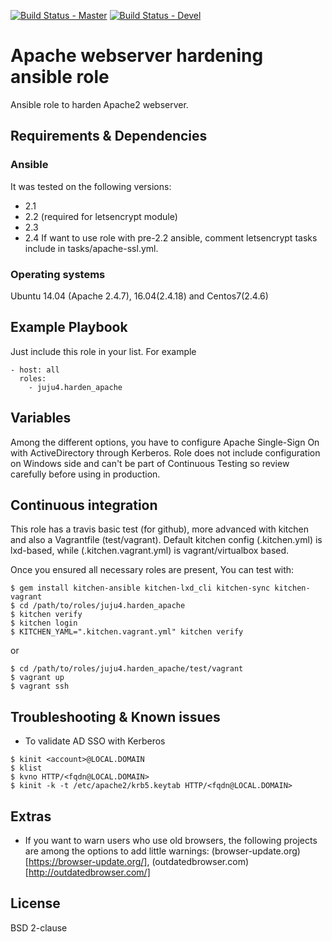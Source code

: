 [![Build Status - Master](https://travis-ci.org/juju4/ansible-harden-apache.svg?branch=master)](https://travis-ci.org/juju4/ansible-harden-apache)
[![Build Status - Devel](https://travis-ci.org/juju4/ansible-harden-apache.svg?branch=devel)](https://travis-ci.org/juju4/ansible-harden-apache/branches)
# Apache webserver hardening ansible role

Ansible role to harden Apache2 webserver.

## Requirements & Dependencies

### Ansible
It was tested on the following versions:
 * 2.1
 * 2.2 (required for letsencrypt module)
 * 2.3
 * 2.4
If want to use role with pre-2.2 ansible, comment letsencrypt tasks include in tasks/apache-ssl.yml.

### Operating systems

Ubuntu 14.04 (Apache 2.4.7), 16.04(2.4.18) and Centos7(2.4.6)

## Example Playbook

Just include this role in your list.
For example

```
- host: all
  roles:
    - juju4.harden_apache
```

## Variables

Among the different options, you have to configure Apache Single-Sign On with ActiveDirectory through Kerberos.
Role does not include configuration on Windows side and can't be part of Continuous Testing so review carefully before using in production.

## Continuous integration

This role has a travis basic test (for github), more advanced with kitchen and also a Vagrantfile (test/vagrant).
Default kitchen config (.kitchen.yml) is lxd-based, while (.kitchen.vagrant.yml) is vagrant/virtualbox based.

Once you ensured all necessary roles are present, You can test with:
```
$ gem install kitchen-ansible kitchen-lxd_cli kitchen-sync kitchen-vagrant
$ cd /path/to/roles/juju4.harden_apache
$ kitchen verify
$ kitchen login
$ KITCHEN_YAML=".kitchen.vagrant.yml" kitchen verify
```
or
```
$ cd /path/to/roles/juju4.harden_apache/test/vagrant
$ vagrant up
$ vagrant ssh
```

## Troubleshooting & Known issues

* To validate AD SSO with Kerberos
```
$ kinit <account>@LOCAL.DOMAIN
$ klist
$ kvno HTTP/<fqdn@LOCAL.DOMAIN>
$ kinit -k -t /etc/apache2/krb5.keytab HTTP/<fqdn@LOCAL.DOMAIN>
```

## Extras

* If you want to warn users who use old browsers, the following projects are among the options to add little warnings: (browser-update.org)[https://browser-update.org/], (outdatedbrowser.com)[http://outdatedbrowser.com/]

## License

BSD 2-clause

